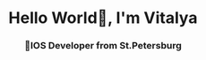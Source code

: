 <div align="center">
  <img src="https://github.com/user-attachments/assets/265dadd3-d444-4b05-ab9f-204f86a24117" alt="">
</div>

<div id="header" align="center">
<h1>Hello World👋, I'm Vitalya</h1>
<h3>IOS Developer from St.Petersburg</h3>
</div>

<!--
**VitalyaTereshchuk/VitalyaTereshchuk** is a ✨ _special_ ✨ repository because its `README.md` (this file) appears on your GitHub profile.

Here are some ideas to get you started:

- 🔭 I’m currently working on ...
- 🌱 I’m currently learning ...
- 👯 I’m looking to collaborate on ...
- 🤔 I’m looking for help with ...
- 💬 Ask me about ...
- 📫 How to reach me: ...
- 😄 Pronouns: ...
- ⚡ Fun fact: ...
-->
